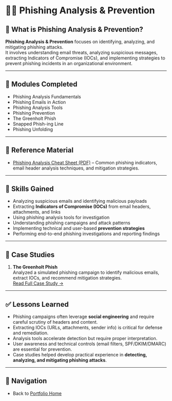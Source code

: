 # 🕵️‍♂️ Phishing Analysis & Prevention

## 📖 What is Phishing Analysis & Prevention?
**Phishing Analysis & Prevention** focuses on identifying, analyzing, and mitigating phishing attacks.  
It involves understanding email threats, analyzing suspicious messages, extracting Indicators of Compromise (IOCs), and implementing strategies to prevent phishing incidents in an organizational environment.  

---

## 📌 Modules Completed
- Phishing Analysis Fundamentals  
- Phishing Emails in Action  
- Phishing Analysis Tools  
- Phishing Prevention  
- The Greenholt Phish  
- Snapped Phish-ing Line  
- Phishing Unfolding  

---

## 📄 Reference Material
- [Phishing Analysis Cheat Sheet (PDF)](resources/Phishing_Analysis_Cheat_Sheet.pdf) – Common phishing indicators, email header analysis techniques, and mitigation strategies.  

---

## 🎯 Skills Gained
- Analyzing suspicious emails and identifying malicious payloads  
- Extracting **Indicators of Compromise (IOCs)** from email headers, attachments, and links  
- Using phishing analysis tools for investigation  
- Understanding phishing campaigns and attack patterns  
- Implementing technical and user-based **prevention strategies**  
- Performing end-to-end phishing investigations and reporting findings  

---

## 📑 Case Studies
1. **The Greenholt Phish**  
   Analyzed a simulated phishing campaign to identify malicious emails, extract IOCs, and recommend mitigation strategies.  
   [Read Full Case Study →](case-study-greenholt.md)  

---

## ✅ Lessons Learned
- Phishing campaigns often leverage **social engineering** and require careful scrutiny of headers and content.  
- Extracting IOCs (URLs, attachments, sender info) is critical for defense and remediation.  
- Analysis tools accelerate detection but require proper interpretation.  
- User awareness and technical controls (email filters, SPF/DKIM/DMARC) are essential for prevention.  
- Case studies helped develop practical experience in **detecting, analyzing, and mitigating phishing attacks**.  

---

## 🔗 Navigation
- Back to [Portfolio Home](../../index.md)  

